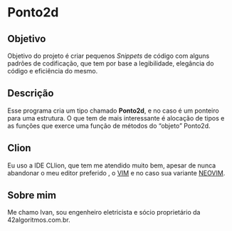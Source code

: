 # Ponto2d

## Objetivo

Objetivo do projeto é criar pequenos *Snippets*  de  código com alguns padrões de codificação,  que tem por base a legibilidade,  elegância do código e eficiência do mesmo.

## Descrição
Esse programa cria um tipo chamado **Ponto2d**,   e no caso é um ponteiro para uma estrutura. O que tem de mais interessante é alocação de tipos e as funções  que exerce uma função de métodos do “objeto” Ponto2d.

## Clion

Eu uso a IDE CLlion, que tem me atendido muito bem, apesar de nunca abandonar o meu editor preferido , o [VIM](http://www.vim.org) e no caso sua variante [NEOVIM](https://github.com/neovim/neovim).

## Sobre mim

Me chamo Ivan, sou engenheiro eletricista e sócio proprietário da 42algoritmos.com.br.






